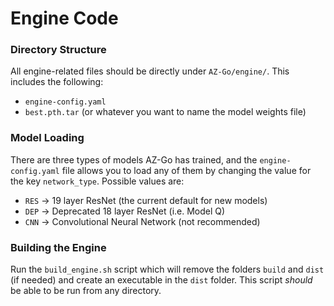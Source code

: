 # Engine Code
### Directory Structure
All engine-related files should be directly under `AZ-Go/engine/`. This includes the following:
- `engine-config.yaml`
- `best.pth.tar` (or whatever you want to name the model weights file)
### Model Loading
There are three types of models AZ-Go has trained, and the `engine-config.yaml` file allows you to load any of them by changing the value for the key `network_type`. Possible values are:
- `RES` -> 19 layer ResNet (the current default for new models)
- `DEP` -> Deprecated 18 layer ResNet (i.e. Model Q)
- `CNN` -> Convolutional Neural Network (not recommended)
### Building the Engine
Run the `build_engine.sh` script which will remove the folders `build` and `dist` (if needed) and create an executable in the  `dist` folder. This script *should* be able to be run from any directory.